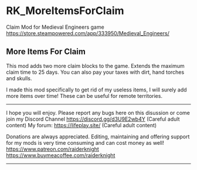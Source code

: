 # RK_MoreItemsForClaim
Claim Mod for Medieval Engineers game
https://store.steampowered.com/app/333950/Medieval_Engineers/

 
## More Items For Claim
This mod adds two more claim blocks to the game.
Extends the maximum claim time to 25 days.
You can also pay your taxes with dirt, hand torches and skulls.

I made this mod specifically to get rid of my useless items, I will surely add more items over time!
These can be useful for remote territories.

***************************************************
I hope you will enjoy. 
Please report any bugs here on this disussion or come join my Discord Channel
https://discord.gg/d3U9E2wb4Y (Careful adult content)
My forum: https://lifeplay.site/ (Careful adult content)

Donations are always appreciated. Editing, maintaining and offering support for my mods is very time consuming and can cost money as well!
https://www.patreon.com/raiderknight
https://www.buymeacoffee.com/raiderknight
***************************************************